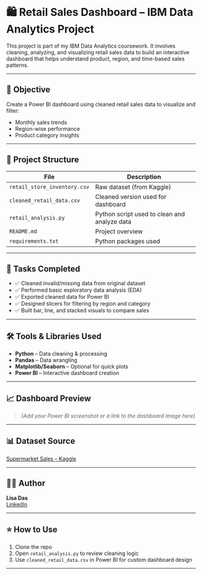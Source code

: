 # 🛍️ Retail Sales Dashboard – IBM Data Analytics Project

This project is part of my IBM Data Analytics coursework. It involves cleaning, analyzing, and visualizing retail sales data to build an interactive dashboard that helps understand product, region, and time-based sales patterns.

---

## 📌 Objective

Create a Power BI dashboard using cleaned retail sales data to visualize and filter:
- Monthly sales trends
- Region-wise performance
- Product category insights

---

## 📁 Project Structure

| File | Description |
|------|-------------|
| `retail_store_inventory.csv` | Raw dataset (from Kaggle) |
| `cleaned_retail_data.csv` | Cleaned version used for dashboard |
| `retail_analysis.py` | Python script used to clean and analyze data |
| `README.md` | Project overview |
| `requirements.txt` | Python packages used |

---

## 🧪 Tasks Completed

- ✅ Cleaned invalid/missing data from original dataset
- ✅ Performed basic exploratory data analysis (EDA)
- ✅ Exported cleaned data for Power BI
- ✅ Designed slicers for filtering by region and category
- ✅ Built bar, line, and stacked visuals to compare sales

---

## 🛠️ Tools & Libraries Used

- **Python** – Data cleaning & processing
- **Pandas** – Data wrangling
- **Matplotlib/Seaborn** – Optional for quick plots
- **Power BI** – Interactive dashboard creation

---

## 📈 Dashboard Preview

> *(Add your Power BI screenshot or a link to the dashboard image here)*

---

## 📊 Dataset Source

[Supermarket Sales – Kaggle](https://www.kaggle.com/datasets/aungpyaeap/supermarket-sales)

---

## 🙋‍♀️ Author

**Lisa Das**  
[LinkedIn](https://www.linkedin.com/in/lisa-das-9aab0a244)

---

## ⭐ How to Use

1. Clone the repo
2. Open `retail_analysis.py` to review cleaning logic
3. Use `cleaned_retail_data.csv` in Power BI for custom dashboard design

---

